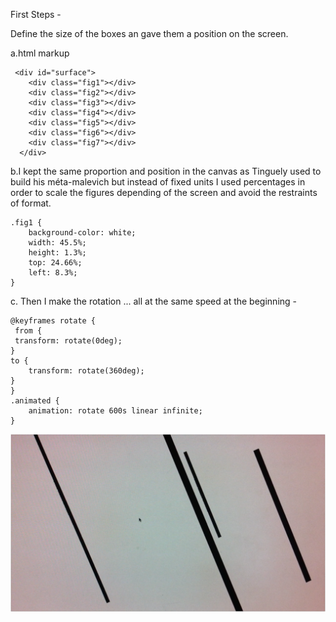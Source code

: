 First Steps -

Define the size of the boxes an gave them a position on the screen.

a.html markup 
```
 <div id="surface">
    <div class="fig1"></div>
    <div class="fig2"></div>
    <div class="fig3"></div>
    <div class="fig4"></div>
    <div class="fig5"></div>
    <div class="fig6"></div>
    <div class="fig7"></div>
  </div>
```
b.I kept the same proportion and position in the canvas as Tinguely used to build his méta-malevich but instead of fixed units I used percentages in order to scale the figures depending of the screen and avoid the restraints of format.

```
.fig1 {
	background-color: white;
	width: 45.5%;
	height: 1.3%;
	top: 24.66%;
	left: 8.3%;
}
```

c. Then I make the rotation ... all at the same speed at the beginning - 

```
@keyframes rotate {
 from {
 transform: rotate(0deg);
}
to {
	transform: rotate(360deg);
}
}
.animated {
	animation: rotate 600s linear infinite;
}
```
![Shape](https://github.com/hectornoval/devart-template/blob/master/project_images/move_a.png "Shape")



